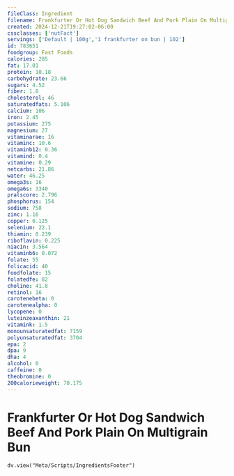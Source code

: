 ```yaml
---
fileClass: Ingredient
filename: Frankfurter Or Hot Dog Sandwich Beef And Pork Plain On Multigrain Bun
created: 2024-12-21T19:27:02-06:00
cssclasses: ['nutFact']
servings: ['Default | 100g','1 frankfurter on bun | 102']
id: 783651
foodgroup: Fast Foods
calories: 285
fat: 17.01
protein: 10.18
carbohydrate: 23.66
sugars: 4.52
fiber: 1.8
cholesterol: 46
saturatedfats: 5.106
calcium: 106
iron: 2.45
potassium: 275
magnesium: 27
vitaminarae: 16
vitaminc: 10.6
vitaminb12: 0.36
vitamind: 0.4
vitamine: 0.29
netcarbs: 21.86
water: 46.25
omega3s: 16
omega6s: 3340
pralscore: 2.796
phosphorus: 154
sodium: 758
zinc: 1.16
copper: 0.125
selenium: 22.1
thiamin: 0.239
riboflavin: 0.225
niacin: 3.564
vitaminb6: 0.072
folate: 55
folicacid: 40
foodfolate: 15
folatedfe: 82
choline: 41.8
retinol: 16
carotenebeta: 0
carotenealpha: 0
lycopene: 0
luteinzeaxanthin: 21
vitamink: 1.5
monounsaturatedfat: 7159
polyunsaturatedfat: 3704
epa: 2
dpa: 9
dha: 4
alcohol: 0
caffeine: 0
theobromine: 0
200calorieweight: 70.175
---
```


# Frankfurter Or Hot Dog Sandwich Beef And Pork Plain On Multigrain Bun

```dataviewjs
dv.view("Meta/Scripts/IngredientsFooter")
```
